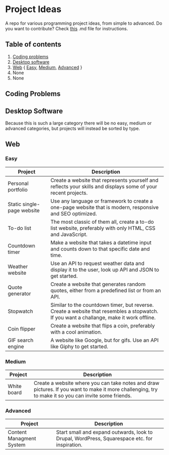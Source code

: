 # Project Ideas
A repo for various programming project ideas, from simple to advanced.
Do you want to contribute? Check [this](https://github.com/elvelive/project-ideas/blob/master/CONTRIBUTION.md) .md file for instructions.

## Table of contents
1. [Coding problems](https://github.com/elvelive/project-ideas#coding-problems)
2. [Desktop software](https://github.com/elvelive/project-ideas#desktop-software)
3. [Web](https://github.com/elvelive/project-ideas#web)
{ [Easy](https://github.com/elvelive/project-ideas#easy),
[Medium](https://github.com/elvelive/project-ideas#medium),
[Advanced](https://github.com/elvelive/project-ideas#advanced) }
4. None
5. None

## Coding Problems

## Desktop Software
Because this is such a large category there will be no easy, medium or advanced categories, but projects will instead be sorted by type.

## Web
### Easy
| Project | Description |
| --- | --- |
| Personal portfolio | Create a website that represents yourself and reflects your skills and displays some of your recent projects. |
| Static single-page website | Use any language or framework to create a one-page website that is modern, responsive and SEO optimized. |
| To-do list | The most classic of them all, create a to-do list website, preferably with only HTML, CSS and JavaScript. |
| Countdown timer | Make a website that takes a datetime input and counts down to that specific date and time. |
| Weather website | Use an API to request weather data and display it to the user, look up API and JSON to get started. |
| Quote generator | Create a website that generates random quotes, either from a predefined list or from an API. |
| Stopwatch | Similar to the countdown timer, but reverse. Create a website that resembles a stopwatch. If you want a challange, make it work offline. |
| Coin flipper | Create a website that flips a coin, preferably with a cool animation. |
| GIF search engine | A website like Google, but for gifs. Use an API like Giphy to get started. |

### Medium
| Project | Description |
| --- | --- |
| White board | Create a website where you can take notes and draw pictures. If you want to make it more challenging, try to make it so you can invite some friends. |

### Advanced
| Project | Description |
| --- | --- |
| Content Managment System | Start small and expand outwards, look to Drupal, WordPress, Squarespace etc. for inspiration. |
